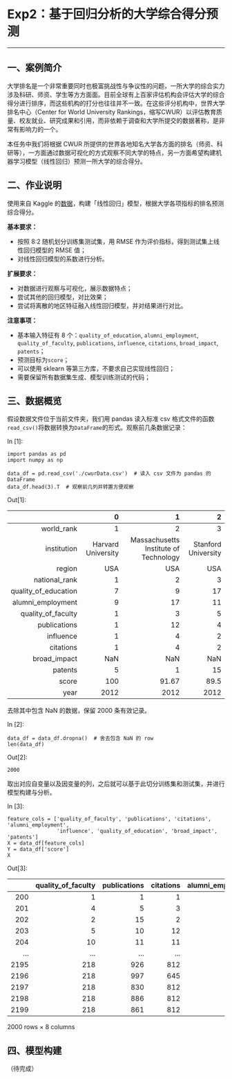 # Exp2：基于回归分析的大学综合得分预测

------

## 一、案例简介

大学排名是一个非常重要同时也极富挑战性与争议性的问题，一所大学的综合实力涉及科研、师资、学生等方方面面。目前全球有上百家评估机构会评估大学的综合得分进行排序，而这些机构的打分也往往并不一致。在这些评分机构中，世界大学排名中心（Center for World University Rankings，缩写CWUR）以评估教育质量、校友就业、研究成果和引用，而非依赖于调查和大学所提交的数据著称，是非常有影响力的一个。

本任务中我们将根据 CWUR 所提供的世界各地知名大学各方面的排名（师资、科研等），一方面通过数据可视化的方式观察不同大学的特点，另一方面希望构建机器学习模型（线性回归）预测一所大学的综合得分。

## 二、作业说明

使用来自 Kaggle 的[数据](https://www.kaggle.com/mylesoneill/world-university-rankings?select=cwurData.csv)，构建「线性回归」模型，根据大学各项指标的排名预测综合得分。

**基本要求：**

- 按照 8:2 随机划分训练集测试集，用 RMSE 作为评价指标，得到测试集上线性回归模型的 RMSE 值；
- 对线性回归模型的系数进行分析。

**扩展要求：**

- 对数据进行观察与可视化，展示数据特点；
- 尝试其他的回归模型，对比效果；
- 尝试将离散的地区特征融入线性回归模型，并对结果进行对比。

**注意事项：**

- 基本输入特征有 8 个：`quality_of_education`, `alumni_employment`, `quality_of_faculty`, `publications`, `influence`, `citations`, `broad_impact`, `patents`；
- 预测目标为`score`；
- 可以使用 sklearn 等第三方库，不要求自己实现线性回归；
- 需要保留所有数据集生成、模型训练测试的代码；

## 三、数据概览

假设数据文件位于当前文件夹，我们用 pandas 读入标准 csv 格式文件的函数`read_csv()`将数据转换为`DataFrame`的形式。观察前几条数据记录：

In [1]:

```
import pandas as pd
import numpy as np

data_df = pd.read_csv('./cwurData.csv')  # 读入 csv 文件为 pandas 的 DataFrame
data_df.head(3).T  # 观察前几列并转置方便观察
```

Out[1]:

|                      |                  0 |                                     1 |                   2 |
| -------------------: | -----------------: | ------------------------------------: | ------------------: |
|           world_rank |                  1 |                                     2 |                   3 |
|          institution | Harvard University | Massachusetts Institute of Technology | Stanford University |
|               region |                USA |                                   USA |                 USA |
|        national_rank |                  1 |                                     2 |                   3 |
| quality_of_education |                  7 |                                     9 |                  17 |
|    alumni_employment |                  9 |                                    17 |                  11 |
|   quality_of_faculty |                  1 |                                     3 |                   5 |
|         publications |                  1 |                                    12 |                   4 |
|            influence |                  1 |                                     4 |                   2 |
|            citations |                  1 |                                     4 |                   2 |
|         broad_impact |                NaN |                                   NaN |                 NaN |
|              patents |                  5 |                                     1 |                  15 |
|                score |                100 |                                 91.67 |                89.5 |
|                 year |               2012 |                                  2012 |                2012 |

去除其中包含 NaN 的数据，保留 2000 条有效记录。

In [2]:

```
data_df = data_df.dropna()  # 舍去包含 NaN 的 row
len(data_df)
```

Out[2]:

```
2000
```

取出对应自变量以及因变量的列，之后就可以基于此切分训练集和测试集，并进行模型构建与分析。

In [3]:

```
feature_cols = ['quality_of_faculty', 'publications', 'citations', 'alumni_employment', 
                'influence', 'quality_of_education', 'broad_impact', 'patents']
X = data_df[feature_cols]
Y = data_df['score']
X
```

Out[3]:

|      | quality_of_faculty | publications | citations | alumni_employment | influence | quality_of_education | broad_impact | patents |
| ---: | -----------------: | -----------: | --------: | ----------------: | --------: | -------------------: | -----------: | ------: |
|  200 |                  1 |            1 |         1 |                 1 |         1 |                    1 |          1.0 |       2 |
|  201 |                  4 |            5 |         3 |                 2 |         3 |                   11 |          4.0 |       6 |
|  202 |                  2 |           15 |         2 |                11 |         2 |                    3 |          2.0 |       1 |
|  203 |                  5 |           10 |        12 |                10 |         9 |                    2 |         13.0 |      48 |
|  204 |                 10 |           11 |        11 |                12 |        12 |                    7 |         12.0 |      16 |
|  ... |                ... |          ... |       ... |               ... |       ... |                  ... |          ... |     ... |
| 2195 |                218 |          926 |       812 |               567 |       845 |                  367 |        969.0 |     816 |
| 2196 |                218 |          997 |       645 |               566 |       908 |                  236 |        981.0 |     871 |
| 2197 |                218 |          830 |       812 |               549 |       823 |                  367 |        975.0 |     824 |
| 2198 |                218 |          886 |       812 |               567 |       974 |                  367 |        975.0 |     651 |
| 2199 |                218 |          861 |       812 |               567 |       991 |                  367 |        981.0 |     547 |

2000 rows × 8 columns

## 四、模型构建

（待完成）